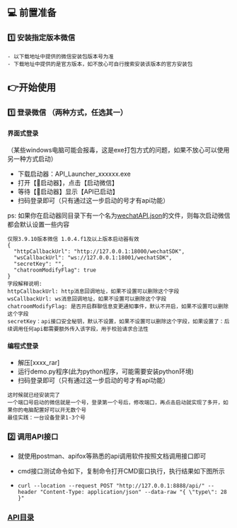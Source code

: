 ## 💻 前置准备

### 1️⃣ 安装指定版本微信

   ```
   - 以下载地址中提供的微信安装包版本号为准
   - 下载地址中提供的是官方版本，如不放心可自行搜索安装该版本的官方安装包
   ```

## 👉开始使用

### 1️⃣ 登录微信 （两种方式，任选其一）

#### 界面式登录
（某些windows电脑可能会报毒，这是exe打包方式的问题，如果不放心可以使用另一种方式启动）
- 下载启动器：API_Launcher_xxxxxx.exe
- 打开【🚀启动器】，点击【启动微信】
- 等待【🚀启动器】显示【API已启动】
- 扫码登录即可（只有通过这一步启动的号才有api功能）

ps: 如果你在启动器同目录下有一个名为[wechatAPI.json]()的文件，则每次启动微信都会默认设置一些内容

```
仅限3.9.10版本微信 1.0.4.f1及以上版本启动器有效
{
  "httpCallbackUrl": "http://127.0.0.1:18000/wechatSDK",
  "wsCallbackUrl": "ws://127.0.0.1:18001/wechatSDK",
  "secretKey": "",
  "chatroomModifyFlag": true
}
字段解释说明:
httpCallbackUrl: http消息回调地址，如果不设置可以删除这个字段
wsCallbackUrl: ws消息回调地址，如果不设置可以删除这个字段
chatroomModifyFlag: 是否开启群聊信息变更通知事件，默认不开启，如果不设置可以删除这个字段
secretKey：api接口安全秘钥，默认不设置，如果不设置可以删除这个字段，如果设置了：后续调用任何api都需要额外传入该字段，用于校验请求合法性
```

#### 编程式登录

- 解压[xxxx_rar]
- 运行demo.py程序(此为python程序，可能需要安装python环境)
- 扫码登录即可（只有通过这一步启动的号才有api功能）


```
这时候就已经安装完了
一个端口号启动的微信就是一个号，登录第一个号后，修改端口，再点击启动就实现了多开，如果你的电脑配置好可以开无数个号
最佳实践：一台设备登录1-3个号
```

### 2️⃣ 调用API接口

- 就使用postman、apifox等熟悉的api调用软件按照文档调用接口即可

- cmd接口测试命令如下，复制命令打开CMD窗口执行，执行结果如下图所示
- ```curl --location --request POST "http://127.0.0.1:8888/api/" --header "Content-Type: application/json" --data-raw "{ \"type\": 28 }"```


### **[API目录](../menu.md)**
